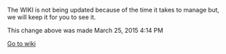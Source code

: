 The WIKI is not being updated because of the time it takes to manage but, we will keep it for you to see it.

This change above was made March 25, 2015 4:14 PM

[Go to wiki](https://github.com/ilovecode1/wiki/wiki)
